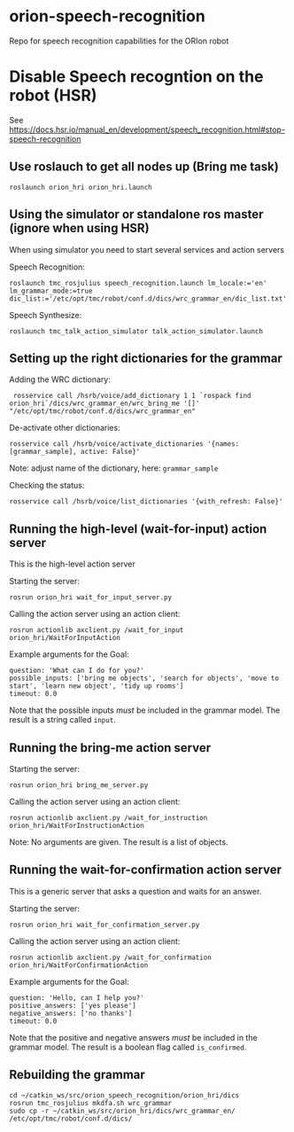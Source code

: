 # orion-speech-recognition
Repo for speech recognition capabilities for the ORIon robot

# Disable Speech recogntion on the robot (HSR)

See https://docs.hsr.io/manual_en/development/speech_recognition.html#stop-speech-recognition

## Use roslauch to get all nodes up (Bring me task)

```
roslaunch orion_hri orion_hri.launch
```

## Using the simulator or standalone ros master (ignore when using HSR)

When using simulator you need to start several services and action servers

Speech Recognition:
```
roslaunch tmc_rosjulius speech_recognition.launch lm_locale:='en' lm_grammar_mode:=true dic_list:='/etc/opt/tmc/robot/conf.d/dics/wrc_grammar_en/dic_list.txt'
```

Speech Synthesize:
```
roslaunch tmc_talk_action_simulator talk_action_simulator.launch
```

## Setting up the right dictionaries for the grammar

Adding the WRC dictionary:
```
 rosservice call /hsrb/voice/add_dictionary 1 1 `rospack find orion_hri`/dics/wrc_grammar_en/wrc_bring_me '[]' "/etc/opt/tmc/robot/conf.d/dics/wrc_grammar_en"
```



De-activate other dictionaries:
```
rosservice call /hsrb/voice/activate_dictionaries '{names: [grammar_sample], active: False}'
```
Note: adjust name of the dictionary, here: `grammar_sample`

Checking the status:
```
rosservice call /hsrb/voice/list_dictionaries '{with_refresh: False}'
```
## Running the high-level (wait-for-input) action server

This is the high-level action server 

Starting the server:
```
rosrun orion_hri wait_for_input_server.py
```

Calling the action server using an action client:
```
rosrun actionlib axclient.py /wait_for_input orion_hri/WaitForInputAction
```
Example arguments for the Goal:
```
question: 'What can I do for you?'
possible_inputs: ['bring me objects', 'search for objects', 'move to start', 'learn new object', 'tidy up rooms']
timeout: 0.0
```
Note that the possible inputs _must_ be included in the grammar model. The result is a string called `input`.

## Running the bring-me action server

Starting the server:
```
rosrun orion_hri bring_me_server.py
```

Calling the action server using an action client:
```
rosrun actionlib axclient.py /wait_for_instruction orion_hri/WaitForInstructionAction
```
Note: No arguments are given. The result is a list of objects.


## Running the wait-for-confirmation action server

This is a generic server that asks a question and waits for an answer. 

Starting the server:
```
rosrun orion_hri wait_for_confirmation_server.py
```

Calling the action server using an action client:
```
rosrun actionlib axclient.py /wait_for_confirmation orion_hri/WaitForConfirmationAction
```
Example arguments for the Goal:
```
question: 'Hello, can I help you?'
positive_answers: ['yes please']
negative_answers: ['no thanks']
timeout: 0.0
```
Note that the positive and negative answers _must_ be included in the grammar model. The result is a boolean flag called `is_confirmed`.

## Rebuilding the grammar

```
cd ~/catkin_ws/src/orion_speech_recognition/orion_hri/dics
rosrun tmc_rosjulius mkdfa.sh wrc_grammar
sudo cp -r ~/catkin_ws/src/orion_hri/dics/wrc_grammar_en/ /etc/opt/tmc/robot/conf.d/dics/
```








